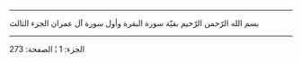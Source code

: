 ------------------------------------------------------------------------

بسم الله الرّحمن الرّحيم بقيّة سورة البقرة وأول سورة آل عمران الجزء الثالث

------------------------------------------------------------------------

الجزء: 1 ¦ الصفحة: 273
